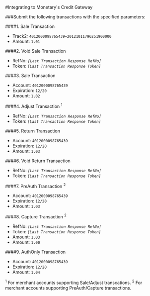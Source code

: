 #Integrating to Monetary's Credit Gateway

###Submit the following transactions with the specified parameters:

####1. Sale Transaction
 * Track2: `4012000098765439=20121011796251900000`
 * Amount: `1.01` 

####2. Void Sale Transaction
 * RefNo: _`[Last Transaction Response RefNo]`_
 * Token: _`[Last Transaction Response Token]`_

####3. Sale Transaction
  * Account: `4012000098765439`
  * Expiration: `12/20`
  * Amount: `1.02`

####4. Adjust Transaction <sup>1</sup>
  * RefNo: _`[Last Transaction Response RefNo]`_
  * Token: _`[Last Transaction Response Token]`_

####5. Return Transaction
  * Account: `4012000098765439`
  * Expiration: `12/20`
  * Amount: `1.03`

####6. Void Return Transaction
  * RefNo: _`[Last Transaction Response RefNo]`_
  * Token: _`[Last Transaction Response Token]`_

####7. PreAuth Transaction <sup>2</sup>
  * Account: `4012000098765439`
  * Expiration: `12/20`
  * Amount: `1.03`
  
####8. Capture Transaction <sup>2</sup>
  * RefNo: _`[Last Transaction Response RefNo]`_
  * Token: _`[Last Transaction Response Token]`_
  * Amount: `1.03`
  * Amount: `1.00`

####9. AuthOnly Transaction
  * Account: `4012000098765439`
  * Expiration: `12/20`
  * Amount: `1.04`

<sup>1</sup> For merchant accounts supporting Sale/Adjust transcations.
<sup>2</sup> For merchant accounts supporting PreAuth/Capture transactions. 
